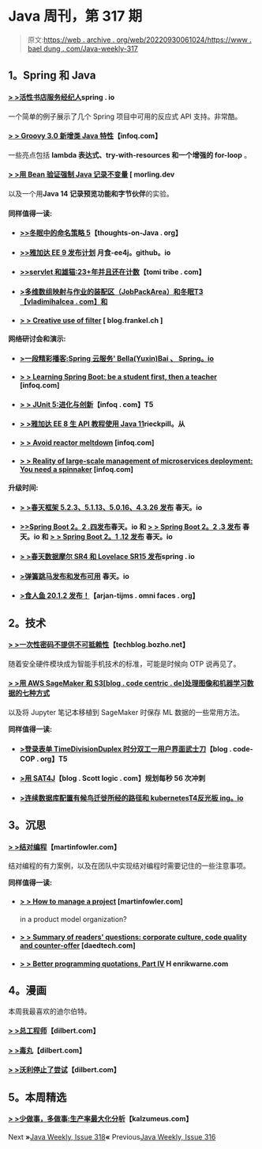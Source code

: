 # Java 周刊，第 317 期

> 原文:[https://web . archive . org/web/20220930061024/https://www . bael dung . com/Java-weekly-317](https://web.archive.org/web/20220930061024/https://www.baeldung.com/java-weekly-317)

## **1。Spring 和 Java**

#### [**> >活性书店服务经纪人**](https://web.archive.org/web/20220625221548/https://spring.io/blog/2020/01/14/reactive-bookstore-service-broker)spring . io

一个简单的例子展示了几个 Spring 项目中可用的反应式 API 支持。非常酷。

#### [**> > Groovy 3.0 新增类 Java 特性**](https://web.archive.org/web/20220625221548/https://www.infoq.com/articles/groovy-3-new-features-java/?utm_campaign=infoq_content&utm_source=infoq&utm_medium=feed&utm_term=Java)【infoq.com】

一些亮点包括 **lambda 表达式、try-with-resources 和一个增强的 for-loop** 。

#### [**> >用 Bean 验证强制 Java 记录不变量**](https://web.archive.org/web/20220625221548/https://www.morling.dev/blog/enforcing-java-record-invariants-with-bean-validation/) [ morling.dev

以及一个用**Java 14 记录预览功能和字节伙伴**的实验。

#### **同样值得一读:**

*   #### [**>>冬眠中的命名策略 5**](https://web.archive.org/web/20220625221548/https://thoughts-on-java.org/naming-strategies-in-hibernate-5/)【thoughts-on-Java . org】

*   #### [**>>雅加达 EE 9 发布计划**](https://web.archive.org/web/20220625221548/https://eclipse-ee4j.github.io/jakartaee-platform/jakartaee9/JakartaEE9ReleasePlan) 月食-ee4j。github。io

*   #### [**>>servlet 和雄猫:23+年并且还在计数**](https://web.archive.org/web/20220625221548/https://www.tomitribe.com/blog/servlets-and-tomcat-23-years-and-counting/)【tomi tribe . com】

*   #### [**>多维数组映射与作业的装配区（JobPackArea）和冬眠**T3【vladimihalcea . com】和](https://web.archive.org/web/20220625221548/https://vladmihalcea.com/multidimensional-array-jpa-hibernate/)

*   #### [**> > Creative use of filter**](https://web.archive.org/web/20220625221548/https://blog.frankel.ch/creative-use-filters/) [ blog.frankel.ch ]

**网络研讨会和演示:**

*   #### [**>一段精彩播客:Spring 云服务' Bella(Yuxin)Bai** 、 Spring。io](https://web.archive.org/web/20220625221548/https://spring.io/blog/2020/01/17/a-bootiful-podcast-spring-cloud-services-bella-yuxin-bai)

*   #### [**> > Learning Spring Boot: be a student first, then a teacher**](https://web.archive.org/web/20220625221548/https://www.infoq.com/presentations/learn-spring-boot/?utm_campaign=infoq_content&utm_source=infoq&utm_medium=feed&utm_term=Java) [infoq.com]

*   #### [**> > JUnit 5:进化与创新**](https://web.archive.org/web/20220625221548/https://www.infoq.com/presentations/junit-5-new/?utm_campaign=infoq_content&utm_source=infoq&utm_medium=feed&utm_term=Java)【infoq . com】T5

*   #### [**> >雅加达 EE 8 生 API 教程使用 Java 11**](https://web.archive.org/web/20220625221548/https://rieckpil.de/jakarta-ee-crud-api-tutorial/)rieckpill。从

*   #### [**> > Avoid reactor meltdown**](https://web.archive.org/web/20220625221548/https://www.infoq.com/presentations/project-reactor-demo/?utm_campaign=infoq_content&utm_source=infoq&utm_medium=feed&utm_term=Java) [infoq.com]

*   #### **[> > Reality of large-scale management of microservices deployment: You need a spinnaker](https://web.archive.org/web/20220625221548/https://www.infoq.com/presentations/spinnaker-jpmorgan-chase/?utm_campaign=infoq_content&utm_source=infoq&utm_medium=feed&utm_term=Java)** [infoq.com]

**升级时间:**

*   #### [**> >春天框架 5.2.3、5.1.13、5.0.16、4.3.26 发布**](https://web.archive.org/web/20220625221548/https://spring.io/blog/2020/01/16/spring-framework-5-2-3-5-1-13-5-0-16-and-4-3-26-releases) 春天。io

*   #### [**>>Spring Boot 2。2 .四发布**](https://web.archive.org/web/20220625221548/https://spring.io/blog/2020/01/20/spring-boot-2-2-4-released)春天。io 和 [**> > Spring Boot 2。2 .3 发布**](https://web.archive.org/web/20220625221548/https://spring.io/blog/2020/01/16/spring-boot-2-2-3-released) 春天。io 和 [**> > Spring Boot 2。1 .12 发布**](https://web.archive.org/web/20220625221548/https://spring.io/blog/2020/01/16/spring-boot-2-1-12-released) 春天。io

*   #### [**> >春天数据摩尔 SR4 和 Lovelace SR15 发布**](https://web.archive.org/web/20220625221548/https://spring.io/blog/2020/01/15/spring-data-moore-sr4-and-lovelace-sr15-released)spring . io

*   #### [**>弹簧跳马发布和发布可用**](https://web.archive.org/web/20220625221548/https://spring.io/blog/2020/01/17/spring-vault-2-2-1-release-and-2-1-5-release-available) 春天。io

*   #### [**>食人鱼 20.1.2 发布！**](https://web.archive.org/web/20220625221548/https://arjan-tijms.omnifaces.org/2020/01/piranha-2012-released.html)【arjan-tijms . omni faces . org】

## **2。技术**

#### [**> >一次性密码不提供不可抵赖性**](https://web.archive.org/web/20220625221548/https://techblog.bozho.net/one-time-passwords-do-not-provide-non-repudiation/)【techblog.bozho.net】

随着安全硬件模块成为智能手机技术的标准，可能是时候向 OTP 说再见了。

#### [**> >用 AWS SageMaker 和 S3**[blog . code centric . de]处理图像和机器学习数据的七种方式](https://web.archive.org/web/20220625221548/https://blog.codecentric.de/en/2020/01/aws-sagemaker-data-handling/)

以及将 Jupyter 笔记本移植到 SageMaker 时保存 ML 数据的一些常用方法。

**同样值得一读:**

*   #### [**>登录表单 TimeDivisionDuplex 时分双工一用户界面武士刀**](https://web.archive.org/web/20220625221548/http://blog.code-cop.org/2020/01/login-form-tdd-ui-kata.html)【blog . code-COP . org】T5

*   #### [**>用 SAT4J**](https://web.archive.org/web/20220625221548/https://blog.scottlogic.com/2020/01/16/planning-56-sprints-per-second-with-sat4j.html)【blog . Scott logic . com】规划每秒 56 次冲刺

*   #### [**>连续数据库配置有候鸟迁徙所经的路径和 kubernetes**T4反光板 ing。io](https://web.archive.org/web/20220625221548/https://reflectoring.io/flyway-kubernetes-continuous-database-configuration/)

## **3。沉思**

#### [**> >结对编程**](https://web.archive.org/web/20220625221548/https://martinfowler.com/articles/on-pair-programming.html)【martinfowler.com】

结对编程的有力案例，以及在团队中实现结对编程时需要记住的一些注意事项。

**同样值得一读:**

*   #### [**> > How to manage a project**](https://web.archive.org/web/20220625221548/https://martinfowler.com/articles/programs-in-product-mode.html) [martinfowler.com]

    in a product model organization?
*   #### [**> > Summary of readers' questions: corporate culture, code quality and counter-offer**](https://web.archive.org/web/20220625221548/https://daedtech.com/reader-question-round-up-corporate-culture-code-quality-and-counter-offers/) [daedtech.com]

*   #### [**> > Better programming quotations, Part IV**](https://web.archive.org/web/20220625221548/https://henrikwarne.com/2020/01/20/more-good-programming-quotes-part-4/) H enrikwarne.com

## **4。漫画**

本周我最喜欢的迪尔伯特。

#### [**> >总工程师**](https://web.archive.org/web/20220625221548/https://dilbert.com/strip/2020-01-19)【dilbert.com】

#### [**> >毒丸**](https://web.archive.org/web/20220625221548/https://dilbert.com/strip/2020-01-18)【dilbert.com】

#### [**> >沃利停止了尝试**](https://web.archive.org/web/20220625221548/https://dilbert.com/strip/2020-01-04)【dilbert.com】

## **5。本周精选**

#### **[> >少做事，多做事:生产率最大化分析](https://web.archive.org/web/20220625221548/https://www.kalzumeus.com/2009/10/04/work-smarter-not-harder/)**【kalzumeus.com】

Next **»**[Java Weekly, Issue 318](/web/20220625221548/https://www.baeldung.com/java-weekly-318)**«** Previous[Java Weekly, Issue 316](/web/20220625221548/https://www.baeldung.com/java-weekly-316)
